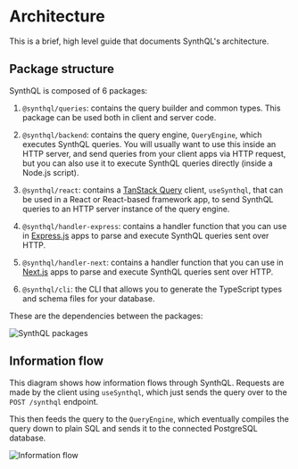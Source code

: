 # Architecture

This is a brief, high level guide that documents SynthQL's architecture.

## Package structure

SynthQL is composed of 6 packages:

1.  `@synthql/queries`: contains the query builder and common types. This package can be used both in client and server code.

1.  `@synthql/backend`: contains the query engine, `QueryEngine`, which executes SynthQL queries. You will usually want to use this inside an HTTP server, and send queries from your client apps via HTTP request, but you can also use it to execute SynthQL queries directly (inside a Node.js script).

1.  `@synthql/react`: contains a [TanStack Query](https://tanstack.com/query/latest/docs/framework/react/installation) client, `useSynthql`, that can be used in a React or React-based framework app, to send SynthQL queries to an HTTP server instance of the query engine.

1.  `@synthql/handler-express`: contains a handler function that you can use in [Express.js](https://expressjs.com/en/starter/installing.html) apps to parse and execute SynthQL queries sent over HTTP.

1.  `@synthql/handler-next`: contains a handler function that you can use in [Next.js](https://nextjs.org/docs/14/getting-started/installation) apps to parse and execute SynthQL queries sent over HTTP.

1.  `@synthql/cli`: the CLI that allows you to generate the TypeScript types and schema files for your database.

These are the dependencies between the packages:

![SynthQL packages](/img/architecture/packages.png)

## Information flow

This diagram shows how information flows through SynthQL. Requests are made by the client using `useSynthql`, which just sends the query over to the `POST /synthql` endpoint.

This then feeds the query to the `QueryEngine`, which eventually compiles the query down to plain SQL and sends it to the connected PostgreSQL database.

![Information flow](/img/architecture/flow.png)
